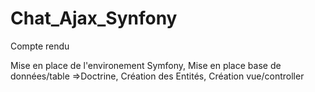 # Chat_Ajax_Synfony

Compte rendu 

Mise en place de l'environement Symfony,
Mise en place base de données/table =>Doctrine,
Création des Entités,
Création vue/controller
